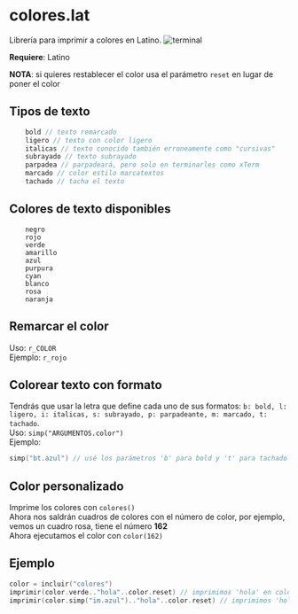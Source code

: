 # colores.lat
Librería para imprimir a colores en Latino.
![terminal](https://github.com/lenguaje-latino/colores.lat/releases/download/img/jarriz.jarriz._020.png)

**Requiere**: Latino 

**NOTA**: si quieres restablecer el color usa el parámetro `reset` en lugar de poner el color

## Tipos de texto
```java
	bold // texto remarcado
	ligero // texto con color ligero
	italicas // texto conocido también erroneamente como "cursivas"
	subrayado // texto subrayado
	parpadea // parpadeará, pero solo en terminarles como xTerm
	marcado // color estilo marcatextos
	tachado // tacha el texto
 ```


## Colores de texto disponibles
```
	negro
	rojo
	verde
	amarillo
	azul
	purpura
	cyan
	blanco
	rosa
	naranja
 ```
 
## Remarcar el color
Uso: `r_COLOR`<br>
Ejemplo: `r_rojo`
 
## Colorear texto con formato
Tendrás que usar la letra que define cada uno de sus formatos: `b: bold, l: ligero, i: italicas, s: subrayado, p: parpadeante, m: marcado, t: tachado`.<br>
Uso: `simp("ARGUMENTOS.color")`<br>
Ejemplo:
```c
simp("bt.azul") // usé los parámetros 'b' para bold y 't' para tachado (ver arriba) y elegí el color azul
```
## Color personalizado
Imprime los colores con `colores()`<br>
Ahora nos saldrán cuadros de colores con el número de color, por ejemplo, vemos un cuadro rosa, tiene el número **162**<br>
Ahora ejecutamos el color con `color(162)`

## Ejemplo
```c
color = incluir("colores")
imprimir(color.verde.."hola"..color.reset) // imprimimos 'hola' en color verde y reseteamos el color.
imprimir(color.simp("im.azul").."hola"..color.reset) // imprimimos 'hola' con formato, eligiendo i: italicas y m: marcado
```

